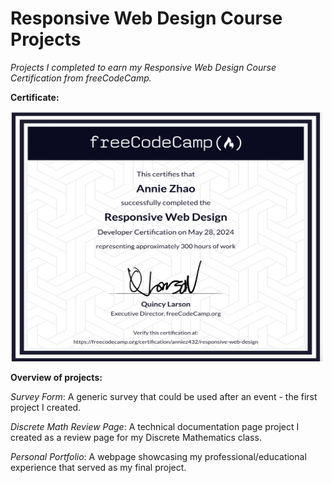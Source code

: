 # Responsive Web Design Course Projects

_Projects I completed to earn my Responsive Web Design Course Certification from freeCodeCamp._

**Certificate:**

<img src="Certificate.png" height=400px width=500px></img>

**Overview of projects:**

_Survey Form_: A generic survey that could be used after an event - the first project I created.

_Discrete Math Review Page_: A technical documentation page project I created as a review page for my Discrete Mathematics class.

_Personal Portfolio_: A webpage showcasing my professional/educational experience that served as my final project.




